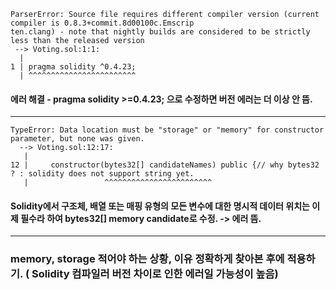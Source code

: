 ```
ParserError: Source file requires different compiler version (current compiler is 0.8.3+commit.8d00100c.Emscrip
ten.clang) - note that nightly builds are considered to be strictly less than the released version
 --> Voting.sol:1:1:
  |
1 | pragma solidity ^0.4.23;
  | ^^^^^^^^^^^^^^^^^^^^^^^^
```
  
#### 에러 해결 - pragma solidity >=0.4.23; 으로 수정하면 버전 에러는 더 이상 안 뜸.

------------------------------------
```
TypeError: Data location must be "storage" or "memory" for constructor parameter, but none was given.
  --> Voting.sol:12:17:
   |
12 |     constructor(bytes32[] candidateNames) public {// why bytes32 ? : solidity does not support string yet.
   |                 ^^^^^^^^^^^^^^^^^^^^^^^^

```

#### Solidity에서 구조체, 배열 또는 매핑 유형의 모든 변수에 대한 명시적 데이터 위치는 이제 필수라 하여 bytes32[] memory candidate로 수정.  -> 에러 뜸. 

-----------------------------------

### memory, storage 적어야 하는 상황, 이유 정확하게 찾아본 후에 적용하기. ( Solidity 컴파일러 버전 차이로 인한 에러일 가능성이 높음)